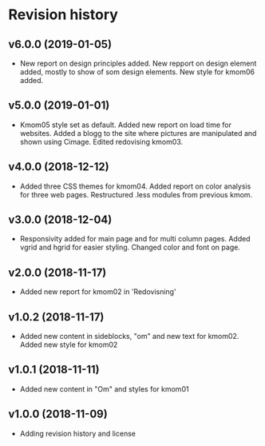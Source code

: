 Revision history
===================

v6.0.0 (2019-01-05)
--------------------

* New report on design principles added. New repport on design element added, mostly to show of som design elements. New style for kmom06 added.


v5.0.0 (2019-01-01)
--------------------

* Kmom05 style set as default. Added new report on load time for websites. Added a blogg to the site where pictures are manipulated and shown using Cimage. Edited redovising kmom03.


v4.0.0 (2018-12-12)
--------------------

* Added three CSS themes for kmom04. Added report on color analysis for three web pages. Restructured .less modules from previous kmom.


v3.0.0 (2018-12-04)
--------------------

* Responsivity added for main page and for multi column pages. Added vgrid and hgrid for easier styling. Changed color and font on page.


v2.0.0 (2018-11-17)
--------------------

* Added new report for kmom02 in 'Redovisning'


v1.0.2 (2018-11-17)
--------------------

* Added new content in sideblocks, "om" and new text for kmom02. Added new style for kmom02



v1.0.1 (2018-11-11)
--------------------

* Added new content in "Om" and styles for kmom01



v1.0.0 (2018-11-09)
--------------------

* Adding revision history and license
